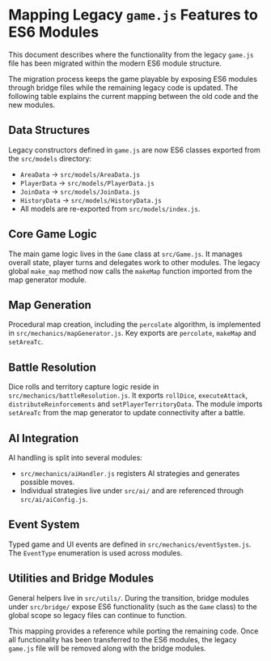 # Mapping Legacy `game.js` Features to ES6 Modules

This document describes where the functionality from the legacy `game.js` file has been migrated within the modern ES6 module structure.

The migration process keeps the game playable by exposing ES6 modules through bridge files while the remaining legacy code is updated. The following table explains the current mapping between the old code and the new modules.

## Data Structures

Legacy constructors defined in `game.js` are now ES6 classes exported from the `src/models` directory:

- `AreaData` → `src/models/AreaData.js`
- `PlayerData` → `src/models/PlayerData.js`
- `JoinData` → `src/models/JoinData.js`
- `HistoryData` → `src/models/HistoryData.js`
- All models are re-exported from `src/models/index.js`.

## Core Game Logic

The main game logic lives in the `Game` class at `src/Game.js`. It manages overall state, player turns and delegates work to other modules. The legacy global `make_map` method now calls the `makeMap` function imported from the map generator module.

## Map Generation

Procedural map creation, including the `percolate` algorithm, is implemented in `src/mechanics/mapGenerator.js`. Key exports are `percolate`, `makeMap` and `setAreaTc`.

## Battle Resolution

Dice rolls and territory capture logic reside in `src/mechanics/battleResolution.js`. It exports `rollDice`, `executeAttack`, `distributeReinforcements` and `setPlayerTerritoryData`. The module imports `setAreaTc` from the map generator to update connectivity after a battle.

## AI Integration

AI handling is split into several modules:

- `src/mechanics/aiHandler.js` registers AI strategies and generates possible moves.
- Individual strategies live under `src/ai/` and are referenced through `src/ai/aiConfig.js`.

## Event System

Typed game and UI events are defined in `src/mechanics/eventSystem.js`. The `EventType` enumeration is used across modules.

## Utilities and Bridge Modules

General helpers live in `src/utils/`. During the transition, bridge modules under `src/bridge/` expose ES6 functionality (such as the `Game` class) to the global scope so legacy files can continue to function.

This mapping provides a reference while porting the remaining code. Once all functionality has been transferred to the ES6 modules, the legacy `game.js` file will be removed along with the bridge modules.

